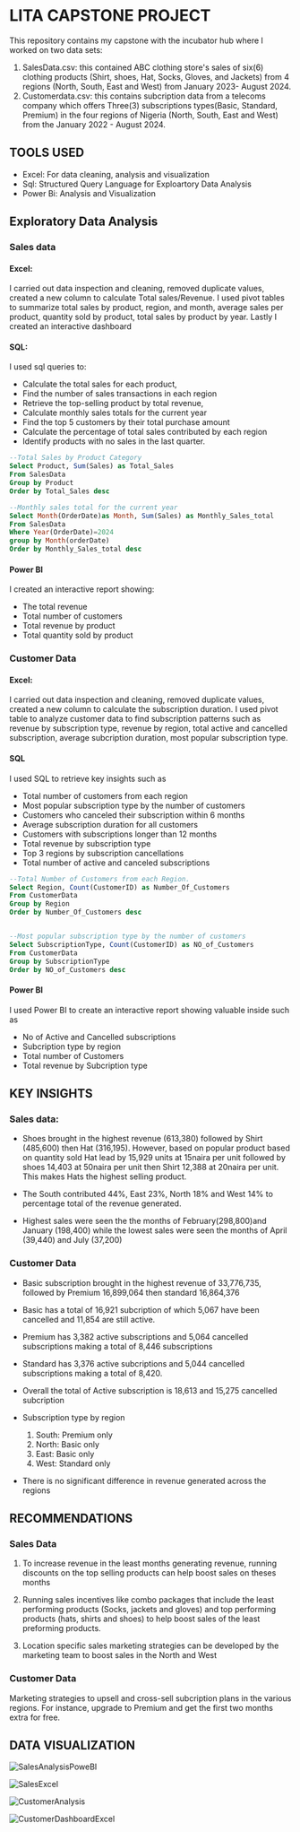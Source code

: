 # LITA CAPSTONE PROJECT 

This repository contains my capstone with the incubator hub where I worked on two data sets:
1. SalesData.csv: this contained ABC clothing store's sales of six(6) clothing products (Shirt, shoes, Hat, Socks, Gloves, and Jackets) from 4 regions (North, South, East and West) from January 2023- August 2024.
2. Customerdata.csv: this contains subcription data from a telecoms company which offers Three(3) subscriptions types(Basic, Standard, Premium) in the four regions of Nigeria (North, South, East and West) from the January 2022 - August 2024. 

## TOOLS USED
- Excel: For data cleaning, analysis and visualization 
- Sql: Structured Query Language for Exploartory Data Analysis
- Power Bi: Analysis and Visualization 



## Exploratory Data Analysis
### Sales data
#### Excel: 
I carried out data inspection and cleaning, removed duplicate values, created a new column to calculate Total sales/Revenue.
I used pivot tables to summarize total sales by product, region, and month, average sales per product, quantity sold by product, total sales by product by year.
Lastly I created an interactive dashboard 

#### SQL:
I used sql queries to:
- Calculate the total sales for each product,  
- Find the number of sales transactions in each region
- Retrieve the top-selling product by total revenue,
- Calculate monthly sales totals for the current year
- Find the top 5 customers by their total purchase amount
- Calculate the percentage of total sales contributed by each region
- Identify products with no sales in the last quarter. 


```SQL CODES
--Total Sales by Product Category
Select Product, Sum(Sales) as Total_Sales
From SalesData
Group by Product
Order by Total_Sales desc

--Monthly sales total for the current year
Select Month(OrderDate)as Month, Sum(Sales) as Monthly_Sales_total
From SalesData
Where Year(OrderDate)=2024
group by Month(orderDate)
Order by Monthly_Sales_total desc
```

#### Power BI 
I created an interactive report showing:
- The total revenue
- Total number of customers
- Total revenue by product
- Total quantity sold by product 

### Customer Data
#### Excel: 
I carried out data inspection and cleaning, removed duplicate values, created a new column to calculate the subscription duration.
I used pivot table to analyze customer data to find subscription patterns such as revenue by subscription type, 
revenue by region, total active and cancelled subscription, average subcription duration, most popular subscription type. 

#### SQL
I used SQL to retrieve key insights such as 
- Total number of customers from each region
- Most popular subscription type by the number of customers
- Customers who canceled their subscription within 6 months
- Average subscription duration for all customers
- Customers with subscriptions longer than 12 months
- Total revenue by subscription type
- Top 3 regions by subscription cancellations
- Total number of active and canceled subscriptions 

```SQL CODES
--Total Number of Customers from each Region.
Select Region, Count(CustomerID) as Number_Of_Customers
From CustomerData
Group by Region
Order by Number_Of_Customers desc


--Most popular subscription type by the number of customers
Select SubscriptionType, Count(CustomerID) as NO_of_Customers
From CustomerData
Group by SubscriptionType
Order by NO_of_Customers desc
```


#### Power BI
I used Power BI to create an interactive report showing valuable inside such as
- No of Active and Cancelled subscriptions
- Subcription type by region
- Total number of Customers
- Total revenue by Subcription type


## KEY INSIGHTS
### Sales data:
- Shoes brought in the highest revenue (613,380) followed by Shirt (485,600) then Hat (316,195). However, based on popular product based on quantity sold Hat lead by 15,929 units at 15naira per unit followed by shoes 14,403 at 50naira per unit then Shirt 12,388 at 20naira per unit.
This makes Hats the highest selling product. 

- The South contributed 44%, East 23%, North 18% and West 14% to percentage total of the revenue generated. 

- Highest sales were seen the the months of February(298,800)and January (198,400) while the lowest sales were seen the months of April (39,440) and July (37,200) 

### Customer Data 

- Basic subscription brought in the highest revenue of 33,776,735, followed by Premium 16,899,064 then standard 16,864,376 

- Basic has a total of 16,921 subcription of which 5,067 have been cancelled and 11,854 are still active.
- Premium has  3,382 active subscriptions and 5,064 cancelled subscriptions making a total of 8,446 subscriptions 
- Standard has 3,376 active subcriptions and 5,044 cancelled subscriptions making a total of 8,420.
- Overall the total of Active subscription is 18,613 and 15,275 cancelled subcription 

- Subscription type by region
  1. South: Premium only
  2. North: Basic only
  3. East: Basic only
  4. West: Standard only 
- There is no significant difference in revenue generated across the regions 

## RECOMMENDATIONS
### Sales Data
1. To increase revenue in the least months generating revenue, running discounts on the top selling products can help boost sales on theses months 

2. Running sales incentives like combo packages that include the least performing products (Socks, jackets and gloves) and top performing products (hats, shirts and shoes) to help boost sales of the least preforming products. 

3. Location specific sales marketing strategies can be developed by the marketing team to boost sales in the North and West 

### Customer Data
Marketing strategies to upsell and cross-sell subcription plans in the various regions. For instance, upgrade to Premium and get the first two months extra for free.

## DATA VISUALIZATION
![SalesAnalysisPoweBI](https://github.com/user-attachments/assets/5396f52c-db90-402f-b1d4-c3471824c673)

![SalesExcel](https://github.com/user-attachments/assets/113b993f-98d4-4381-88fb-2da2b6a9501d)

![CustomerAnalysis](https://github.com/user-attachments/assets/7dc83613-38e8-4b00-bebf-89a00f22ce42)

![CustomerDashboardExcel](https://github.com/user-attachments/assets/e00ecd4a-7bf5-4ecd-999e-b65455977f59)




